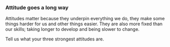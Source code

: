 ### Attitude goes a long way

Attitudes matter because they underpin everything we do, they make some things harder for us and other things easier. They are also more fixed than our skills; taking longer to develop and being slower to change.

Tell us what your three strongest attitudes are.